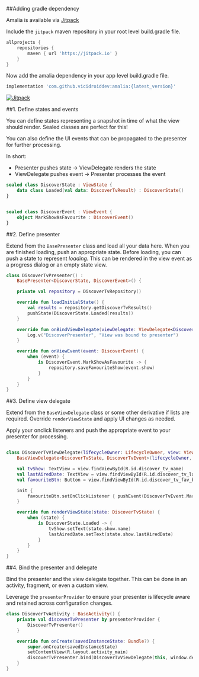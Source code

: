 ##Adding gradle dependency

Amalia is available via [Jitpack](https://jitpack.io/#vicidroiddev/amalia)

Include the `jitpack` maven repository in your root level build.gradle file.
```groovy
allprojects {
    repositories {
        maven { url 'https://jitpack.io' }
    }
}
```

Now add the amalia dependency in your app level build.gradle file.

```groovy
implementation 'com.github.vicidroiddev:amalia:{latest_version}'
```

[![Jitpack](https://jitpack.io/v/vicidroiddev/amalia.svg)](https://jitpack.io/#vicidroiddev/amalia)

##1. Define states and events

You can define states representing a snapshot in time of what the view should render. Sealed classes are perfect for this!

You can also define the UI events that can be propagated to the presenter for further processing.

In short:

- Presenter pushes state -> ViewDelegate renders the state
- ViewDelegate pushes event -> Presenter processes the event

```kotlin
sealed class DiscoverState : ViewState {
    data class Loaded(val data: DiscoverTvResult) : DiscoverState()
}


sealed class DiscoverEvent : ViewEvent {
    object MarkShowAsFavourite : DiscoverEvent()
}
```

##2. Define presenter

Extend from the `BasePresenter` class and load all your data here. When you are finished loading, push an appropriate state.
Before loading, you can push a state to represent _loading_.
This can be rendered in the view event as a progress dialog or an empty state view.

```kotlin
class DiscoverTvPresenter() :
    BasePresenter<DiscoverState, DiscoverEvent>() {

    private val repository = DiscoverTvRepository()

    override fun loadInitialState() {
        val results = repository.getDiscoverTvResults()
        pushState(DiscoverState.Loaded(results))
    }

    override fun onBindViewDelegate(viewDelegate: ViewDelegate<DiscoverState, DiscoverEvent>) {
        Log.v("DiscoverPresenter", "View was bound to presenter")
    }

    override fun onViewEvent(event: DiscoverEvent) {
        when (event) {
            is DiscoverEvent.MarkShowAsFavourite -> {
                repository.saveFavouriteShow(event.show)
            }
        }
    }
}
```

##3. Define view delegate

Extend from the `BaseViewDelegate` class or some other derivative if lists are required. Override `renderViewState` and apply UI changes as needed.

Apply your onclick listeners and push the appropriate event to your presenter for processing.


```kotlin

class DiscoverTvViewDelegate(lifecycleOwner: LifecycleOwner, view: View) :
    BaseViewDelegate<DiscoverTvState, DiscoverTvEvent>(lifecycleOwner, view) {

    val tvShow: TextView = view.findViewById(R.id.discover_tv_name)
    val lastAiredDate: TextView = view.findViewById(R.id.discover_tv_last_aired)
    val favouriteBtn: Button = view.findViewById(R.id.discover_tv_fav_btn)

    init {
        favouriteBtn.setOnClickListener { pushEvent(DiscoverTvEvent.MarkShowAsFavourite)}
    }

    override fun renderViewState(state: DiscoverTvState) {
        when (state) {
            is DiscoverState.Loaded -> {
                tvShow.setText(state.show.name)
                lastAiredDate.setText(state.show.lastAiredDate)
            }
        }
    }
}
```

##4. Bind the presenter and delegate

Bind the presenter and the view delegate together. This can be done in an activity, fragment, or even a custom view.

Leverage the `presenterProvider` to ensure your presenter is lifecycle aware and retained across configuration changes.

```kotlin
class DiscoverTvActivity : BaseActivity() {
    private val discoverTvPresenter by presenterProvider {
        DiscoverTvPresenter()
    }

    override fun onCreate(savedInstanceState: Bundle?) {
        super.onCreate(savedInstanceState)
        setContentView(R.layout.activity_main)
        discoverTvPresenter.bind(DiscoverTvViewDelegate(this, window.decorView.rootView))
    }
}

```



